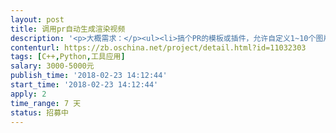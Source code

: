```yaml
---                
layout: post       
title: 调用pr自动生成渲染视频           
description: '<p>大概需求：</p><ul><li>搞个PR的模板或插件，允许自定义1~10个图片、视频、字幕，然后调用PR剪辑软件，生成一段视频</li><li>主要应用场景是，完善前端后，用户上传一些素材，通过PR模板，自动生成一段视频，需要能在win服务器上稳定跑&nbsp;</li><li>参考的网站&nbsp;https://aimeike.tv</li></ul><p><br></p><p>需要要点：</p><ul><li>允许用户自定义图片、视频、字幕数量、顺序，例如用户上传2张照片、1段视频、1个字幕；或上传1张照片、2段视频，3个字幕，均可以生成视频；</li><li>需要能在win服务器上稳定运行。</li></ul>'     
contenturl: https://zb.oschina.net/project/detail.html?id=11032303      
tags: [C++,Python,工具应用]            
salary: 3000-5000元          
publish_time: '2018-02-23 14:12:44'         
start_time: '2018-02-23 14:12:44'           
apply: 2                   
time_range: 7 天              
status: 招募中                  
---                 
```

